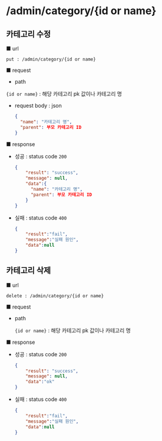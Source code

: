 # /admin/category/{id or name} 

## 카테고리 수정

■ url

 `put : /admin/category/{id or name}`

■ request

- path
  

`{id or name}` : 해당 카테고리 pk 값이나 카테고리 명

- request body : json

  ```json
  {
    "name": "카테고리 명",
    "parent": 부모 카테고리 ID
  }
  ```

■ response 

- 성공 : status code `200`

  ```json
  {
      "result": "success", 
      "message": null, 
      "data":{
        "name": "카테고리 명",
        "parent": 부모 카테고리 ID
      }
  }
  ```

- 실패 : status code `400`

  ```json
  {
      "result":"fail",
      "message":"실패 원인",
      "data":null
  }
  ```



## 카테고리 삭제

■ url

 `delete : /admin/category/{id or name}`

■ request

- path

  `{id or name}` : 해당 카테고리 pk 값이나 카테고리 명

■ response

- 성공 : status code `200`

  ```json
  {
      "result": "success", 
      "message": null, 
      "data":"ok"
  }
  ```

- 실패 : status code `400`

  ```json
  {
      "result":"fail",
      "message":"실패 원인",
      "data":null
  }
  ```

